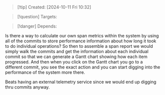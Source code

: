 
>[!tip] Created: [2024-10-11 Fri 10:32]

>[!question] Targets: 

>[!danger] Depends: 

Is there a way to calculate our own span metrics within the system by using all of the commits to store performance information about how long it took to do individual operations? So then to assemble a span report we would simply walk the commits and get the information about each individual commit so that we can generate a Gantt chart showing how each item progressed. And then when you click on the Gantt chart you go to a different commit, you see the exact action and you can start digging into the performance of the system more there.

Beats having an external telemetry service since we would end up digging thru commits anyway.